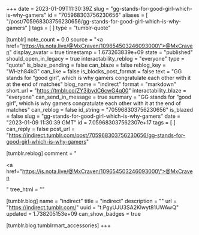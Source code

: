 +++
date = 2023-01-09T11:30:39Z
slug = "gg-stands-for-good-girl-which-is-why-gamers"
id = "705968303756230656"
aliases = [ "/post/705968303756230656/gg-stands-for-good-girl-which-is-why-gamers" ]
tags = [ ]
type = "tumblr-quote"

[tumblr]
note_count = 0.0
source = "<a href=\"https://is.nota.live/@MxCraven/109654503246093000\">@MxCraven</a>"
display_avatar = true
timestamp = 1.673263839e+09
state = "published"
should_open_in_legacy = true
interactability_reblog = "everyone"
type = "quote"
is_blaze_pending = false
can_blaze = false
reblog_key = "WHzh84kG"
can_like = false
is_blocks_post_format = false
text = "GG stands for &ldquo;good girl&rdquo;, which is why gamers congratulate each other with it at the end of matches"
blog_name = "indirect"
format = "markdown"
short_url = "https://tmblr.co/ZY3jbydC6cwG4q00"
interactability_blaze = "everyone"
can_send_in_message = true
summary = "GG stands for “good girl”, which is why gamers congratulate each other with it at the end of matches"
can_reblog = false
id_string = "705968303756230656"
is_blazed = false
slug = "gg-stands-for-good-girl-which-is-why-gamers"
date = "2023-01-09 11:30:39 GMT"
id = 7.059683037562307e+17
tags = [ ]
can_reply = false
post_url = "https://indirect.tumblr.com/post/705968303756230656/gg-stands-for-good-girl-which-is-why-gamers"

[tumblr.reblog]
comment = "<p><a href=\"https://is.nota.live/@MxCraven/109654503246093000\">@MxCraven</a></p>"
tree_html = ""

[tumblr.blog]
name = "indirect"
title = "indirect"
description = ""
url = "https://indirect.tumblr.com/"
uuid = "t:PgyUJU3SA2Klwyt81UWAwQ"
updated = 1.738205153e+09
can_show_badges = true

[tumblr.blog.tumblrmart_accessories]
+++
